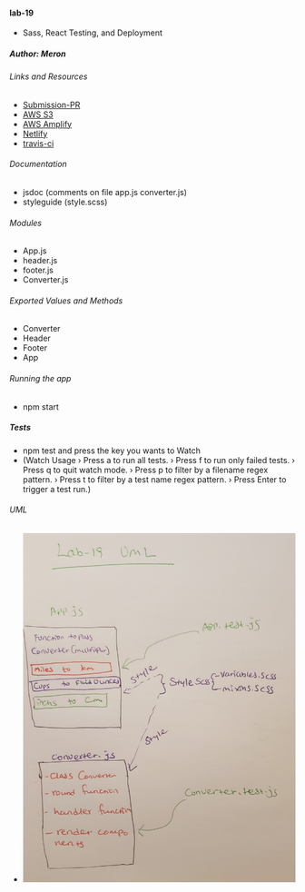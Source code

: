 #### lab-19
* Sass, React Testing, and Deployment

##### Author: Meron
###### Links and Resources
* [Submission-PR](https://github.com/malemu17/lab19-aws/pull/1)
* [AWS S3](http://lab-19-first.s3-website-us-east-1.amazonaws.com/)
* [AWS Amplify](https://master.d3jrske69xscwu.amplifyapp.com/)
* [Netlify](https://elastic-blackwell-d6ccac.netlify.com/)
* [travis-ci](https://travis-ci.com/malemu17/lab19-aws/builds/142632384)

###### Documentation

* jsdoc (comments on file app.js converter.js)
* styleguide (style.scss)


###### Modules
 * App.js
 * header.js
 * footer.js
 * Converter.js
 
###### Exported Values and Methods
 * Converter
 * Header
 * Footer
 * App

###### Running the app
* npm start

##### Tests
* npm test  and press the key you wants to Watch
 * (Watch Usage
  › Press a to run all tests.
  › Press f to run only failed tests.
  › Press q to quit watch mode.
  › Press p to filter by a filename regex pattern.
  › Press t to filter by a test name regex pattern.
  › Press Enter to trigger a test run.)

###### UML
 * ![UML](lab-19.jpg)




